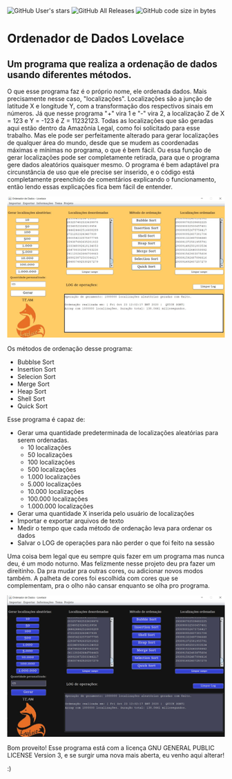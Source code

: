 ![GitHub User's stars](https://img.shields.io/github/stars/fernandoSantello?style=social) ![GitHub All Releases](https://img.shields.io/github/downloads/fernandoSantello/APS_Ordenacao_de_Dados_4_Sem/total) ![GitHub code size in bytes](https://img.shields.io/github/languages/code-size/fernandoSantello/APS_Ordenacao_de_Dados_4_Sem)


# Ordenador de Dados Lovelace
## Um programa que realiza a ordenação de dados usando diferentes métodos.

O que esse programa faz é o próprio nome, ele ordenada dados. Mais precisamente nesse caso, "localizações".
Localizações são a junção de latitude X e longitude Y, com a transformação dos respectivos sinais em números.
Já que nesse programa "+" vira 1 e "-" vira 2, a localização Z de X = 123 e Y = -123 é Z = 11232123.
Todas as localizações que são geradas aqui estão dentro da Amazônia Legal, como foi solicitado para esse trabalho.
Mas ele pode ser perfeitamente alterado para gerar localizações de qualquer área do mundo, desde que se mudem as
coordenadas máximas e mínimas no programa, o que é bem fácil. Ou essa função de gerar localizações pode ser completamente
retirada, para que o programa gere dados aleatórios quaisquer mesmo. O programa é bem adaptável pra circunstância de uso que
ele precise ser inserido, e o código está completamente preenchido de comentários explicando o funcionamento, então lendo
essas explicações fica bem fácil de entender.

![Imagem da Tela Padrão](https://github.com/fernandoSantello/APS_Ordenacao_de_Dados_4_Sem/blob/master/IMG%20README/TPPadrao.jpeg)

Os métodos de ordenação desse programa:
* Bubblse Sort
* Insertion Sort
* Selecion Sort
* Merge Sort
* Heap Sort
* Shell Sort
* Quick Sort

Esse programa é capaz de:
* Gerar uma quantidade predeterminada de localizações aleatórias para serem ordenadas.
  * 10 localizações
  * 50 localizações
  * 100 localizações
  * 500 localizações
  * 1.000 localizações
  * 5.000 localizações
  * 10.000 localizações
  * 100.000 localizações
  * 1.000.000 localizações
* Gerar uma quantidade X inserida pelo usuário de localizações
* Importar e exportar arquivos de texto 
* Medir o tempo que cada método de ordenação leva para ordenar os dados
* Salvar o LOG de operações para não perder o que foi feito na sessão

Uma coisa bem legal que eu sempre quis fazer em um programa mas nunca deu, é um modo noturno. Mas felizmente nesse projeto
deu pra fazer um direitinho. Da pra mudar pra outras cores, ou adicionar novos modos também. A palheta de cores foi escolhida
com cores que se complementam, pra o olho não cansar enquanto se olha pro programa.

![Imagem da Tela Noturna](https://github.com/fernandoSantello/APS_Ordenacao_de_Dados_4_Sem/blob/master/IMG%20README/TPNoturna.jpeg)

Bom proveito! Esse programa está com a licença GNU GENERAL PUBLIC LICENSE Version 3, e se surgir uma nova mais aberta, eu venho aqui
alterar!

:)
